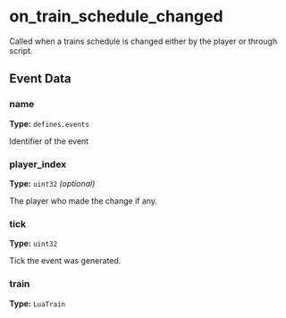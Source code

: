 # on_train_schedule_changed

Called when a trains schedule is changed either by the player or through script.

## Event Data

### name

**Type:** `defines.events`

Identifier of the event

### player_index

**Type:** `uint32` *(optional)*

The player who made the change if any.

### tick

**Type:** `uint32`

Tick the event was generated.

### train

**Type:** `LuaTrain`

